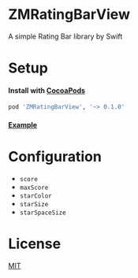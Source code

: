 # ZMRatingBarView
A simple Rating Bar library by Swift

# Setup

#### Install with [CocoaPods](http://cocoapods.org/)

```ruby
pod 'ZMRatingBarView', '~> 0.1.0'
```

#### [Example](Example/Example/ViewController.swift)

# Configuration

* `score`
* `maxScore`
* `starColor`
* `starSize`
* `starSpaceSize`

# License

[MIT](LICENSE)